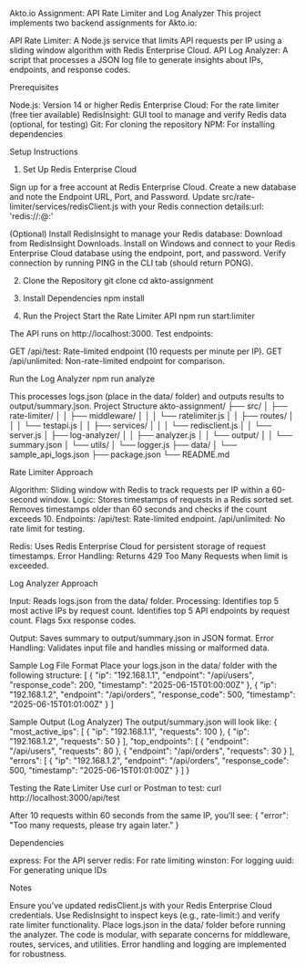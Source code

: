 Akto.io Assignment: API Rate Limiter and Log Analyzer
This project implements two backend assignments for Akto.io:

API Rate Limiter: A Node.js service that limits API requests per IP using a sliding window algorithm with Redis Enterprise Cloud.
API Log Analyzer: A script that processes a JSON log file to generate insights about IPs, endpoints, and response codes.

Prerequisites

Node.js: Version 14 or higher
Redis Enterprise Cloud: For the rate limiter (free tier available)
RedisInsight: GUI tool to manage and verify Redis data (optional, for testing)
Git: For cloning the repository
NPM: For installing dependencies

Setup Instructions
1. Set Up Redis Enterprise Cloud

Sign up for a free account at Redis Enterprise Cloud.
Create a new database and note the Endpoint URL, Port, and Password.
Update src/rate-limiter/services/redisClient.js with your Redis connection details:url: 'redis://:<password>@<endpoint>:<port>'


(Optional) Install RedisInsight to manage your Redis database:
Download from RedisInsight Downloads.
Install on Windows and connect to your Redis Enterprise Cloud database using the endpoint, port, and password.
Verify connection by running PING in the CLI tab (should return PONG).



2. Clone the Repository
git clone <your-repo-link>
cd akto-assignment

3. Install Dependencies
npm install

4. Run the Project
Start the Rate Limiter API
npm run start:limiter

The API runs on http://localhost:3000. Test endpoints:

GET /api/test: Rate-limited endpoint (10 requests per minute per IP).
GET /api/unlimited: Non-rate-limited endpoint for comparison.

Run the Log Analyzer
npm run analyze

This processes logs.json (place in the data/ folder) and outputs results to output/summary.json.
Project Structure
akto-assignment/
├── src/
│   ├── rate-limiter/
│   │   ├── middleware/
│   │   │   └── ratelimiter.js
│   │   ├── routes/
│   │   │   └── testapi.js
│   │   ├── services/
│   │   │   └── redisclient.js
│   │   └── server.js
│   ├── log-analyzer/
│   │   ├── analyzer.js
│   │   └── output/
│   │       └── summary.json
│   └── utils/
│       └── logger.js
├── data/
│   └── sample_api_logs.json
├── package.json
└── README.md

Rate Limiter Approach

Algorithm: Sliding window with Redis to track requests per IP within a 60-second window.
Logic: Stores timestamps of requests in a Redis sorted set. Removes timestamps older than 60 seconds and checks if the count exceeds 10.
Endpoints:
/api/test: Rate-limited endpoint.
/api/unlimited: No rate limit for testing.


Redis: Uses Redis Enterprise Cloud for persistent storage of request timestamps.
Error Handling: Returns 429 Too Many Requests when limit is exceeded.

Log Analyzer Approach

Input: Reads logs.json from the data/ folder.
Processing:
Identifies top 5 most active IPs by request count.
Identifies top 5 API endpoints by request count.
Flags 5xx response codes.


Output: Saves summary to output/summary.json in JSON format.
Error Handling: Validates input file and handles missing or malformed data.

Sample Log File Format
Place your logs.json in the data/ folder with the following structure:
[
  { "ip": "192.168.1.1", "endpoint": "/api/users", "response_code": 200, "timestamp": "2025-06-15T01:00:00Z" },
  { "ip": "192.168.1.2", "endpoint": "/api/orders", "response_code": 500, "timestamp": "2025-06-15T01:01:00Z" }
]

Sample Output (Log Analyzer)
The output/summary.json will look like:
{
  "most_active_ips": [
    { "ip": "192.168.1.1", "requests": 100 },
    { "ip": "192.168.1.2", "requests": 50 }
  ],
  "top_endpoints": [
    { "endpoint": "/api/users", "requests": 80 },
    { "endpoint": "/api/orders", "requests": 30 }
  ],
  "errors": [
    { "ip": "192.168.1.2", "endpoint": "/api/orders", "response_code": 500, "timestamp": "2025-06-15T01:01:00Z" }
  ]
}

Testing the Rate Limiter
Use curl or Postman to test:
curl http://localhost:3000/api/test

After 10 requests within 60 seconds from the same IP, you’ll see:
{ "error": "Too many requests, please try again later." }

Dependencies

express: For the API server
redis: For rate limiting
winston: For logging
uuid: For generating unique IDs

Notes

Ensure you’ve updated redisClient.js with your Redis Enterprise Cloud credentials.
Use RedisInsight to inspect keys (e.g., rate-limit:<ip>) and verify rate limiter functionality.
Place logs.json in the data/ folder before running the analyzer.
The code is modular, with separate concerns for middleware, routes, services, and utilities.
Error handling and logging are implemented for robustness.

